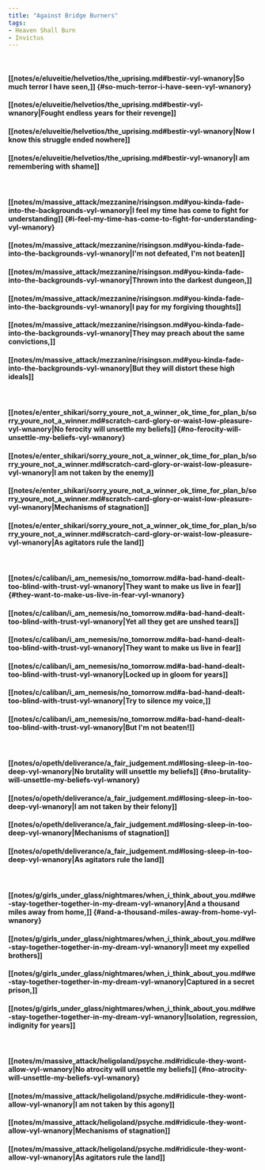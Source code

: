 ```yaml
---
title: "Against Bridge Burners"
tags:
- Heaven Shall Burn
- Invictus
---
```

&nbsp;
#### [[notes/e/eluveitie/helvetios/the_uprising.md#bestir-vyl-wnanory|So much terror I have seen,]] {#so-much-terror-i-have-seen-vyl-wnanory}
#### [[notes/e/eluveitie/helvetios/the_uprising.md#bestir-vyl-wnanory|Fought endless years for their revenge]]
#### [[notes/e/eluveitie/helvetios/the_uprising.md#bestir-vyl-wnanory|Now I know this struggle ended nowhere]]
#### [[notes/e/eluveitie/helvetios/the_uprising.md#bestir-vyl-wnanory|I am remembering with shame]]
&nbsp;
#### [[notes/m/massive_attack/mezzanine/risingson.md#you-kinda-fade-into-the-backgrounds-vyl-wnanory|I feel my time has come to fight for understanding]] {#i-feel-my-time-has-come-to-fight-for-understanding-vyl-wnanory}
#### [[notes/m/massive_attack/mezzanine/risingson.md#you-kinda-fade-into-the-backgrounds-vyl-wnanory|I'm not defeated, I'm not beaten]]
#### [[notes/m/massive_attack/mezzanine/risingson.md#you-kinda-fade-into-the-backgrounds-vyl-wnanory|Thrown into the darkest dungeon,]]
#### [[notes/m/massive_attack/mezzanine/risingson.md#you-kinda-fade-into-the-backgrounds-vyl-wnanory|I pay for my forgiving thoughts]]
#### [[notes/m/massive_attack/mezzanine/risingson.md#you-kinda-fade-into-the-backgrounds-vyl-wnanory|They may preach about the same convictions,]]
#### [[notes/m/massive_attack/mezzanine/risingson.md#you-kinda-fade-into-the-backgrounds-vyl-wnanory|But they will distort these high ideals]]
&nbsp;
#### [[notes/e/enter_shikari/sorry_youre_not_a_winner_ok_time_for_plan_b/sorry_youre_not_a_winner.md#scratch-card-glory-or-waist-low-pleasure-vyl-wnanory|No ferocity will unsettle my beliefs]] {#no-ferocity-will-unsettle-my-beliefs-vyl-wnanory}
#### [[notes/e/enter_shikari/sorry_youre_not_a_winner_ok_time_for_plan_b/sorry_youre_not_a_winner.md#scratch-card-glory-or-waist-low-pleasure-vyl-wnanory|I am not taken by the enemy]]
#### [[notes/e/enter_shikari/sorry_youre_not_a_winner_ok_time_for_plan_b/sorry_youre_not_a_winner.md#scratch-card-glory-or-waist-low-pleasure-vyl-wnanory|Mechanisms of stagnation]]
#### [[notes/e/enter_shikari/sorry_youre_not_a_winner_ok_time_for_plan_b/sorry_youre_not_a_winner.md#scratch-card-glory-or-waist-low-pleasure-vyl-wnanory|As agitators rule the land]]
&nbsp;
#### [[notes/c/caliban/i_am_nemesis/no_tomorrow.md#a-bad-hand-dealt-too-blind-with-trust-vyl-wnanory|They want to make us live in fear]] {#they-want-to-make-us-live-in-fear-vyl-wnanory}
#### [[notes/c/caliban/i_am_nemesis/no_tomorrow.md#a-bad-hand-dealt-too-blind-with-trust-vyl-wnanory|Yet all they get are unshed tears]]
#### [[notes/c/caliban/i_am_nemesis/no_tomorrow.md#a-bad-hand-dealt-too-blind-with-trust-vyl-wnanory|They want to make us live in fear]]
#### [[notes/c/caliban/i_am_nemesis/no_tomorrow.md#a-bad-hand-dealt-too-blind-with-trust-vyl-wnanory|Locked up in gloom for years]]
#### [[notes/c/caliban/i_am_nemesis/no_tomorrow.md#a-bad-hand-dealt-too-blind-with-trust-vyl-wnanory|Try to silence my voice,]]
#### [[notes/c/caliban/i_am_nemesis/no_tomorrow.md#a-bad-hand-dealt-too-blind-with-trust-vyl-wnanory|But I'm not beaten!]]
&nbsp;
#### [[notes/o/opeth/deliverance/a_fair_judgement.md#losing-sleep-in-too-deep-vyl-wnanory|No brutality will unsettle my beliefs]] {#no-brutality-will-unsettle-my-beliefs-vyl-wnanory}
#### [[notes/o/opeth/deliverance/a_fair_judgement.md#losing-sleep-in-too-deep-vyl-wnanory|I am not taken by their felony]]
#### [[notes/o/opeth/deliverance/a_fair_judgement.md#losing-sleep-in-too-deep-vyl-wnanory|Mechanisms of stagnation]]
#### [[notes/o/opeth/deliverance/a_fair_judgement.md#losing-sleep-in-too-deep-vyl-wnanory|As agitators rule the land]]
&nbsp;
#### [[notes/g/girls_under_glass/nightmares/when_i_think_about_you.md#we-stay-together-together-in-my-dream-vyl-wnanory|And a thousand miles away from home,]] {#and-a-thousand-miles-away-from-home-vyl-wnanory}
#### [[notes/g/girls_under_glass/nightmares/when_i_think_about_you.md#we-stay-together-together-in-my-dream-vyl-wnanory|I meet my expelled brothers]]
#### [[notes/g/girls_under_glass/nightmares/when_i_think_about_you.md#we-stay-together-together-in-my-dream-vyl-wnanory|Captured in a secret prison,]]
#### [[notes/g/girls_under_glass/nightmares/when_i_think_about_you.md#we-stay-together-together-in-my-dream-vyl-wnanory|Isolation, regression, indignity for years]]
&nbsp;
#### [[notes/m/massive_attack/heligoland/psyche.md#ridicule-they-wont-allow-vyl-wnanory|No atrocity will unsettle my beliefs]] {#no-atrocity-will-unsettle-my-beliefs-vyl-wnanory}
#### [[notes/m/massive_attack/heligoland/psyche.md#ridicule-they-wont-allow-vyl-wnanory|I am not taken by this agony]]
#### [[notes/m/massive_attack/heligoland/psyche.md#ridicule-they-wont-allow-vyl-wnanory|Mechanisms of stagnation]]
#### [[notes/m/massive_attack/heligoland/psyche.md#ridicule-they-wont-allow-vyl-wnanory|As agitators rule the land]]
